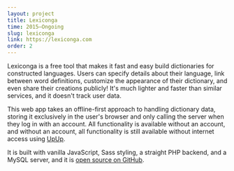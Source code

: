 ```yaml
---
layout: project
title: Lexiconga
time: 2015–Ongoing
slug: lexiconga
link: https://lexiconga.com
order: 2
---
```


Lexiconga is a free tool that makes it fast and easy build dictionaries for constructed
languages. Users can specify details about their language, link between word definitions,
customize the appearance of their dictionary, and even share their creations publicly!
It's much lighter and faster than similar services, and it doesn't track user data.

This web app takes an offline-first approach to handling dictionary data, storing it
exclusively in the user's browser and only calling the server when they log in with an account.
All functionality is available without an account, and without an account, all
functionality is still available without internet access using [UpUp](https://www.talater.com/upup/).

It is built with vanilla JavaScript, Sass styling, a straight PHP backend, and a MySQL server,
and it is [open source on GitHub](https://github.com/Alamantus/Lexiconga).
